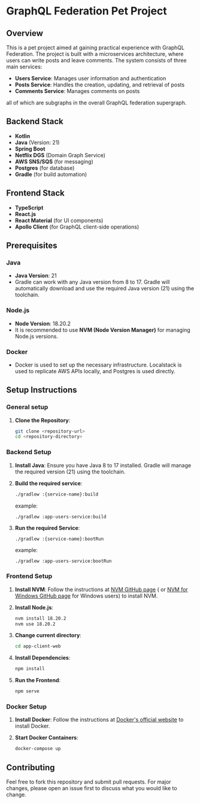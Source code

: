 # GraphQL Federation Pet Project

## Overview

This is a pet project aimed at gaining practical experience with GraphQL Federation. The project is built with a
microservices architecture, where users can write posts and leave comments. The system consists of three main
services:

- **Users Service**: Manages user information and authentication
- **Posts Service**: Handles the creation, updating, and retrieval of posts
- **Comments Service**: Manages comments on posts

all of which are subgraphs in the overall GraphQL federation supergraph.

## Backend Stack

- **Kotlin**
- **Java** (Version: 21)
- **Spring Boot**
- **Netflix DGS** (Domain Graph Service)
- **AWS SNS/SQS** (for messaging)
- **Postgres** (for database)
- **Gradle** (for build automation)

## Frontend Stack

- **TypeScript**
- **React.js**
- **React Material** (for UI components)
- **Apollo Client** (for GraphQL client-side operations)

## Prerequisites

### Java

- **Java Version**: 21
- Gradle can work with any Java version from 8 to 17. Gradle will automatically download and use the required Java
  version (21) using the toolchain.

### Node.js

- **Node Version**: 18.20.2
- It is recommended to use **NVM (Node Version Manager)** for managing Node.js versions.

### Docker

- Docker is used to set up the necessary infrastructure. Localstack is used to replicate AWS APIs locally, and Postgres
  is used directly.

## Setup Instructions

### General setup

1. **Clone the Repository**:
    ```sh
    git clone <repository-url>
    cd <repository-directory>
    ```

### Backend Setup

1. **Install Java**: Ensure you have Java 8 to 17 installed. Gradle will manage the required version (21) using the
   toolchain.

2. **Build the required service**:
    ```sh
    ./gradlew :{service-name}:build
    ```
   example:
   ```shell
   ./gradlew :app-users-service:build
   ```

3. **Run the required Service**:
    ```sh
    ./gradlew :{service-name}:bootRun
    ```
   example:
   ```shell
   ./gradlew :app-users-service:bootRun
   ```

### Frontend Setup

1. **Install NVM**:
   Follow the instructions at [NVM GitHub page](https://github.com/nvm-sh/nvm) (
   or [NVM for Windows GitHub page](https://github.com/coreybutler/nvm-windows) for Windows users) to install NVM.

2. **Install Node.js**:
    ```sh
    nvm install 18.20.2
    nvm use 18.20.2
    ```
3. **Change current directory**:
   ```sh
   cd app-client-web
   ```

4. **Install Dependencies**:
    ```sh
    npm install
    ```

5. **Run the Frontend**:
    ```sh
    npm serve
    ```

### Docker Setup

1. **Install Docker**:
   Follow the instructions at [Docker's official website](https://docs.docker.com/get-docker/) to install Docker.

2. **Start Docker Containers**:
    ```sh
    docker-compose up
    ```

## Contributing

Feel free to fork this repository and submit pull requests. For major changes, please open an issue first to discuss
what you would like to change.
